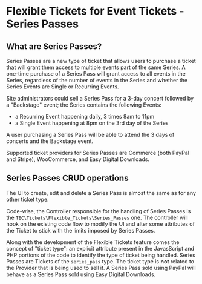 # Flexible Tickets for Event Tickets - Series Passes

## What are Series Passes?

Series Passes are a new type of ticket that allows users to purchase a ticket that will grant them access to multiple
events part of the same Series.
A one-time purchase of a Series Pass will grant access to all events in the Series, regardless of the number of events
in the Series and whether the Series Events are Single or Recurring Events.

Site administrators could sell a Series Pass for a 3-day concert followed by a "Backstage" event; the Series contains
the following Events:

* a Recurring Event happening daily, 3 times 8am to 11pm
* a Single Event happening at 8pm on the 3rd day of the Series

A user purchasing a Series Pass will be able to attend the 3 days of concerts and the Backstage event.

Supported ticket providers for Series Passes are Commerce (both PayPal and Stripe), WooCommerce, and Easy Digital
Downloads.

## Series Passes CRUD operations

The UI to create, edit and delete a Series Pass is almost the same as for any other ticket type.

Code-wise, the Controller responsible for the handling of Series Passes is
the `TEC\Tickets\Flexible_Tickets\Series_Passes` one.
The controller will hook on the existing code flow to modify the UI and alter some attributes of the Ticket to stick
with the limits imposed by Series Passes.

Along with the development of the Flexible Tickets feature comes the concept of "ticket type": an explicit attribute
present in the JavasScript and PHP portions of the code to identify the type of ticket being handled.
Series Passes are Tickets of the `series_pass` type.
The ticket type is **not** related to the Provider that is being used to sell it. A Series Pass sold using PayPal will
behave as a Series Pass sold using Easy Digital Downloads.
